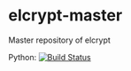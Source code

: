 # elcrypt-master
Master repository of elcrypt

Python: [![Build Status](https://travis-ci.org/elcrypt/elcrypt-python.svg?branch=master)](https://travis-ci.org/elcrypt/elcrypt-python)
